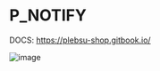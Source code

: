 # P_NOTIFY
DOCS: https://plebsu-shop.gitbook.io/

![image](https://cdn.discordapp.com/attachments/778246034928173076/1246114222228902021/Zrzut_ekranu_2024-05-31_135256.png)
